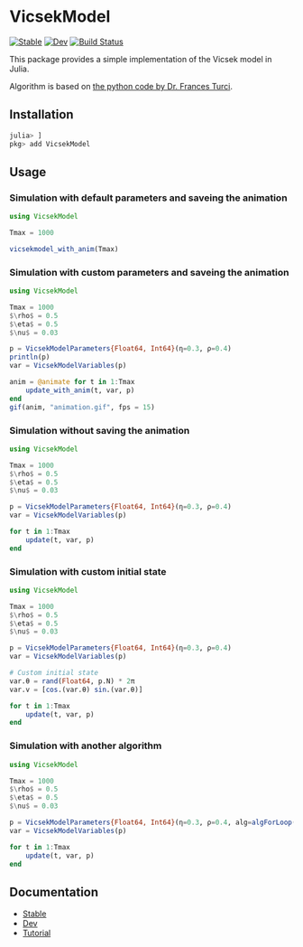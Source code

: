 # VicsekModel

[![Stable](https://img.shields.io/badge/docs-stable-blue.svg)](https://shiraishi-mu.github.io/VicsekModel.jl/stable/)
[![Dev](https://img.shields.io/badge/docs-dev-blue.svg)](https://shiraishi-mu.github.io/VicsekModel.jl/dev/)
[![Build Status](https://github.com/shiraishi-mu/VicsekModel.jl/actions/workflows/CI.yml/badge.svg?branch=main)](https://github.com/shiraishi-mu/VicsekModel.jl/actions/workflows/CI.yml?query=branch%3Amain)

This package provides a simple implementation of the Vicsek model in Julia.

Algorithm is based on [the python code by Dr. Frances Turci](https://francescoturci.net/2020/06/19/minimal-vicsek-model-in-python/).

## Installation

```julia
julia> ]
pkg> add VicsekModel
```

## Usage

### Simulation with default parameters and saveing the animation

```julia
using VicsekModel

Tmax = 1000

vicsekmodel_with_anim(Tmax)
```

### Simulation with custom parameters and saveing the animation

```julia
using VicsekModel

Tmax = 1000
$\rho$ = 0.5
$\eta$ = 0.5
$\nu$ = 0.03

p = VicsekModelParameters{Float64, Int64}(η=0.3, ρ=0.4)
println(p)
var = VicsekModelVariables(p)

anim = @animate for t in 1:Tmax
    update_with_anim(t, var, p)
end
gif(anim, "animation.gif", fps = 15)
```

### Simulation without saving the animation

```julia
using VicsekModel

Tmax = 1000
$\rho$ = 0.5
$\eta$ = 0.5
$\nu$ = 0.03

p = VicsekModelParameters{Float64, Int64}(η=0.3, ρ=0.4)
var = VicsekModelVariables(p)

for t in 1:Tmax
    update(t, var, p)
end
```

### Simulation with custom initial state

```julia
using VicsekModel

Tmax = 1000
$\rho$ = 0.5
$\eta$ = 0.5
$\nu$ = 0.03

p = VicsekModelParameters{Float64, Int64}(η=0.3, ρ=0.4)
var = VicsekModelVariables(p)

# Custom initial state
var.θ = rand(Float64, p.N) * 2π
var.v = [cos.(var.θ) sin.(var.θ)]

for t in 1:Tmax
    update(t, var, p)
end
```

### Simulation with another algorithm

```julia
using VicsekModel

Tmax = 1000
$\rho$ = 0.5
$\eta$ = 0.5
$\nu$ = 0.03

p = VicsekModelParameters{Float64, Int64}(η=0.3, ρ=0.4, alg=algForLoop())
var = VicsekModelVariables(p)

for t in 1:Tmax
    update(t, var, p)
end
```

## Documentation

- [Stable](https://shiraishi-mu.github.io/VicsekModel.jl/stable/)
- [Dev](https://shiraishi-mu.github.io/VicsekModel.jl/dev/)
- [Tutorial](https://shiraishi-mu.github.io/VicsekModel.jl/dev/tutorial/)
